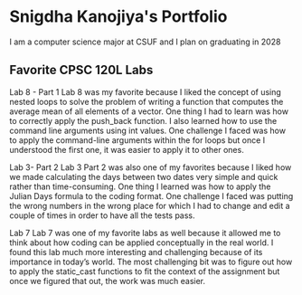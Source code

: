 # Snigdha Kanojiya's Portfolio


I am a computer science major at CSUF and I plan on graduating in 2028

## Favorite CPSC 120L Labs

Lab 8 - Part 1
Lab 8 was my favorite because I liked the concept of using nested loops to solve the problem of writing a function that computes the average mean of all elements of a vector. One thing I had to learn was how to correctly apply the push_back function. I also learned how to use the command line arguments using int values. One challenge I faced was how to apply the command-line arguments within the for loops but once I understood the first one, it was easier to apply it to other ones. 

Lab 3- Part 2
Lab 3 Part 2 was also one of my favorites because I liked how we made calculating the days between two dates very simple and quick rather than time-consuming. One thing I learned was how to apply the Julian Days formula to the coding format. One challenge I faced was putting the wrong numbers in the wrong place for which I had to change and edit a couple of times in order to have all the tests pass. 

Lab 7 
Lab 7 was one of my favorite labs as well because it allowed me to think about how coding can be applied conceptually in the real world. I found this lab much more interesting and challenging because of its importance in today’s world. The most challenging bit was to figure out how to apply the static_cast functions to fit the context of the assignment but once we figured that out, the work was much easier. 
